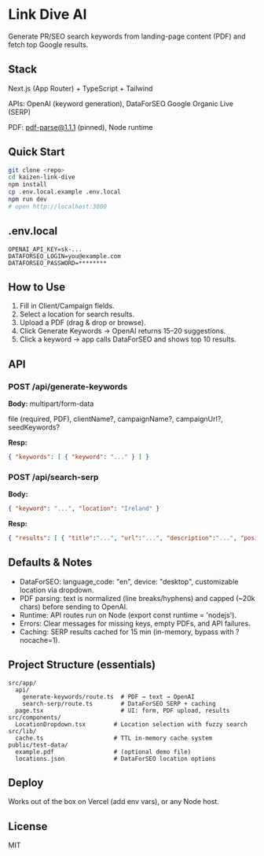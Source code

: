# Link Dive AI

Generate PR/SEO search keywords from landing-page content (PDF) and fetch top Google results.

## Stack

Next.js (App Router) + TypeScript + Tailwind

APIs: OpenAI (keyword generation), DataForSEO Google Organic Live (SERP)

PDF: pdf-parse@1.1.1 (pinned), Node runtime

## Quick Start
```bash
git clone <repo>
cd kaizen-link-dive
npm install
cp .env.local.example .env.local
npm run dev
# open http://localhost:3000
```

## .env.local

```
OPENAI_API_KEY=sk-...
DATAFORSEO_LOGIN=you@example.com
DATAFORSEO_PASSWORD=********
```

## How to Use

1. Fill in Client/Campaign fields.
2. Select a location for search results.
3. Upload a PDF (drag & drop or browse).
4. Click Generate Keywords → OpenAI returns 15–20 suggestions.
5. Click a keyword → app calls DataForSEO and shows top 10 results.

## API
### POST /api/generate-keywords

**Body:** multipart/form-data

file (required, PDF), clientName?, campaignName?, campaignUrl?, seedKeywords?

**Resp:**
```json
{ "keywords": [ { "keyword": "..." } ] }
```

### POST /api/search-serp

**Body:**
```json
{ "keyword": "...", "location": "Ireland" }
```

**Resp:**
```json
{ "results": [ { "title":"...", "url":"...", "description":"...", "position":1 } ] }
```

## Defaults & Notes

- DataForSEO: language_code: "en", device: "desktop", customizable location via dropdown.
- PDF parsing: text is normalized (line breaks/hyphens) and capped (~20k chars) before sending to OpenAI.
- Runtime: API routes run on Node (export const runtime = 'nodejs').
- Errors: Clear messages for missing keys, empty PDFs, and API failures.
- Caching: SERP results cached for 15 min (in-memory, bypass with ?nocache=1).

## Project Structure (essentials)
```
src/app/
  api/
    generate-keywords/route.ts  # PDF → text → OpenAI
    search-serp/route.ts        # DataForSEO SERP + caching
  page.tsx                      # UI: form, PDF upload, results
src/components/
  LocationDropdown.tsx        # Location selection with fuzzy search
src/lib/
  cache.ts                    # TTL in-memory cache system
public/test-data/
  example.pdf                 # (optional demo file)
  locations.json              # DataForSEO location options
```

## Deploy

Works out of the box on Vercel (add env vars), or any Node host.

## License

MIT
